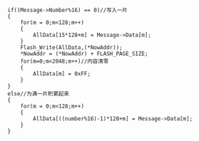     if((Message->Number%16) == 0)//写入一片
    {
        for(m = 0;m<128;m++)
        {
            AllData[15*128+m] = Message->Data[m];
        }
        Flash_Write(AllData,(*NowAddr));
        *NowAddr = (*NowAddr) + FLASH_PAGE_SIZE;
        for(m=0;m<2048;m++)//内容清零
        {
            AllData[m] = 0xFF;
        }
    }
    else//为满一片积累起来
    {
        for(m = 0;m<128;m++)
        {
            AllData[((number%16)-1)*128+m] = Message->Data[m];
        }
    }
